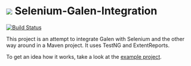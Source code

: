 <img src="http://wcm.io/images/favicon-16@2x.png"/> Selenium-Galen-Integration
==========================
[![Build Status](https://travis-ci.org/wcm-io-qa/wcm-io-qa-galenium.png?branch=develop)](https://travis-ci.org/wcm-io-qa/wcm-io-qa-galenium) 

This project is an attempt to integrate Galen with Selenium and the other way around in a Maven project. It uses TestNG and ExtentReports.

To get an idea how it works, take a look at the [example project].

[example project]: example-project
